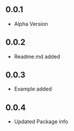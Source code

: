 ## 0.0.1		 

 - Alpha Version
 
## 0.0.2		 

 - Readme.md added
 
## 0.0.3		 

 - Example added

## 0.0.4		 

 - Updated Package info